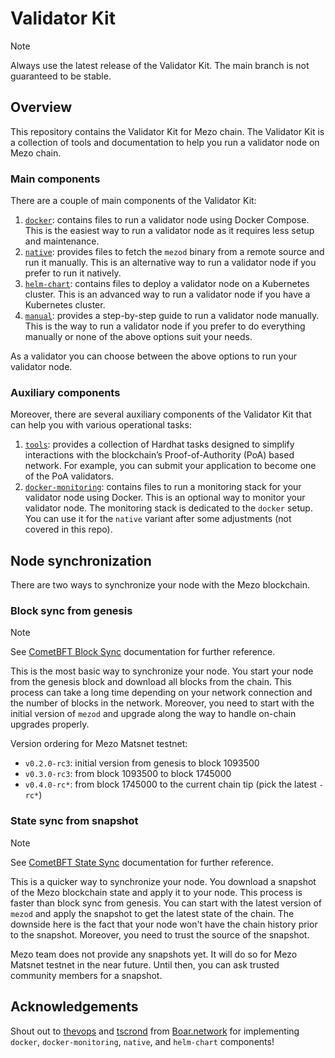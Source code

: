 # Validator Kit

>[!NOTE]
> Always use the latest release of the Validator Kit. The main branch is not guaranteed to be stable.

## Overview

This repository contains the Validator Kit for Mezo chain. The Validator Kit is 
a collection of tools and documentation to help you run a validator node on Mezo chain. 

### Main components

There are a couple of main components of the Validator Kit:

1. [`docker`](./docker): contains files to run a validator node using Docker Compose. 
   This is the easiest way to run a validator node as it requires less setup and maintenance.
2. [`native`](./native): provides files to fetch the `mezod` binary from a remote source 
   and run it manually. This is an alternative way to run a validator node if 
   you prefer to run it natively.
3. [`helm-chart`](./helm-chart): contains files to deploy a validator node on a Kubernetes cluster. 
   This is an advanced way to run a validator node if you have a Kubernetes cluster.
4. [`manual`](./manual): provides a step-by-step guide to run a validator node manually. 
   This is the way to run a validator node if you prefer to do everything manually
   or none of the above options suit your needs.

As a validator you can choose between the above options to run your validator node.

### Auxiliary components

Moreover, there are several auxiliary components of the Validator Kit that
can help you with various operational tasks:

1. [`tools`](./tools): provides a collection of Hardhat tasks designed to simplify 
   interactions with the blockchain’s Proof-of-Authority (PoA) based network. 
   For example, you can submit your application to become one of the PoA validators.
2. [`docker-monitoring`](./docker-monitoring): contains files to run a monitoring 
   stack for your validator node using Docker. This is an optional way to monitor 
   your validator node. The monitoring stack is dedicated to the `docker` setup. 
   You can use it for the `native` variant after some adjustments (not covered in this repo).

## Node synchronization

There are two ways to synchronize your node with the Mezo blockchain.

### Block sync from genesis

>[!NOTE]
> See [CometBFT Block Sync](https://docs.cometbft.com/v0.38/core/block-sync)
documentation for further reference.

This is the most basic way to synchronize your node. You start your node from 
the genesis block and download all blocks from the chain. This process can take 
a long time depending on your network connection and the number of blocks in 
the network. Moreover, you need to start with the initial version
of `mezod` and upgrade along the way to handle on-chain upgrades properly.

Version ordering for Mezo Matsnet testnet:
- `v0.2.0-rc3`: initial version from genesis to block 1093500
- `v0.3.0-rc3`: from block 1093500 to block 1745000
- `v0.4.0-rc*`: from block 1745000 to the current chain tip (pick the latest `-rc*`)

### State sync from snapshot

>[!NOTE]
> See [CometBFT State Sync](https://docs.cometbft.com/v0.38/core/state-sync)
documentation for further reference.

This is a quicker way to synchronize your node. You download a snapshot of the
Mezo blockchain state and apply it to your node. This process is faster than
block sync from genesis. You can start with the latest version of `mezod` and
apply the snapshot to get the latest state of the chain. The downside here
is the fact that your node won't have the chain history prior to the snapshot.
Moreover, you need to trust the source of the snapshot.

Mezo team does not provide any snapshots yet. It will do so for Mezo Matsnet
testnet in the near future. Until then, you can ask trusted community members
for a snapshot.

## Acknowledgements

Shout out to [thevops](https://github.com/thevops) and [tscrond](https://github.com/tscrond) from [Boar.network](https://boar.network/) for 
implementing `docker`, `docker-monitoring`, `native`, and `helm-chart` components!
